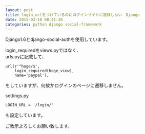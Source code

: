 ```yaml
---
layout: post
title: login_urlをつけているのにログインサイトに遷移しない　Django
date: 2015-03-18 08:41:30
categories: python django social-framework
---
```

<p>Django1.6とdjango-social-authを使用しています。</p>

<p>login_requiredをviews.pyではなく、<br>
urls.pyに記載して、</p>

```
url(r'^hoge/$',
    login_required(hoge_view),
    name='paypal'),
```

<p>をしていますが、何故かログインのページに遷移しません。</p>

<p>settings.py</p>

```
LOGIN_URL = '/login/'
```

<p>も設定しています。</p>

<p>ご教示よろしくお願い致します。</p>

